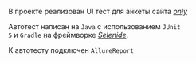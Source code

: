 
В проекте реализован UI тест для анкеты сайта [_only_](https://only.digital/projects#brief)

Автотест написан на <code>Java</code> с использованием <code>JUnit 5</code> и <code>Gradle</code> на фреймворке [_Selenide_](https://selenide.org/).

К автотесту подключен <code>AllureReport</code>